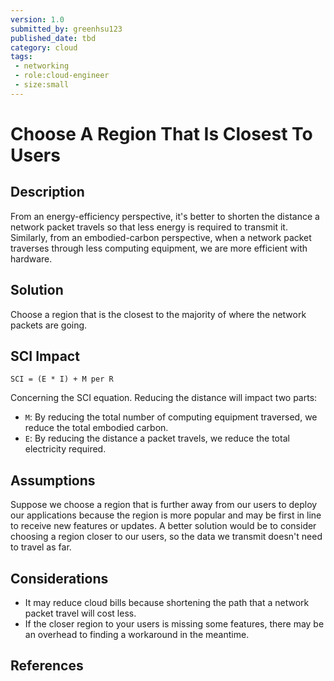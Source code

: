 ```yaml
---
version: 1.0
submitted_by: greenhsu123
published_date: tbd
category: cloud
tags: 
 - networking
 - role:cloud-engineer
 - size:small
---
```


# Choose A Region That Is Closest To Users

## Description
From an energy-efficiency perspective, it's better to shorten the distance a network packet travels so that less energy is required to transmit it. Similarly, from an embodied-carbon perspective, when a network packet traverses through less computing equipment, we are more efficient with hardware. 

## Solution
Choose a region that is the closest to the majority of where the network packets are going. 

## SCI Impact
`SCI = (E * I) + M per R`

Concerning the SCI equation. Reducing the distance will impact two parts:

- `M`: By reducing the total number of computing equipment traversed, we reduce the total embodied carbon.
- `E`: By reducing the distance a packet travels, we reduce the total electricity required. 


## Assumptions
Suppose we choose a region that is further away from our users to deploy our applications because the region is more popular and may be first in line to receive new features or updates. A better solution would be to consider choosing a region closer to our users, so the data we transmit doesn't need to travel as far. 

## Considerations
- It may reduce cloud bills because shortening the path that a network packet travel will cost less. 
- If the closer region to your users is missing some features, there may be an overhead to finding a workaround in the meantime. 

## References